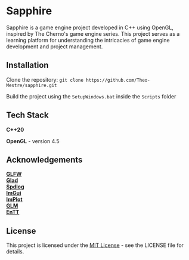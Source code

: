 # Sapphire

Sapphire is a game engine project developed in C++ using OpenGL, inspired by The Cherno's game engine series. This project serves as a learning platform for understanding the intricacies of game engine development and project management.


## Installation

Clone the repository: `git clone https://github.com/Theo-Mestre/sapphire.git`

Build the project using the `SetupWindows.bat` inside the `Scripts` folder
    
## Tech Stack

**C++20**

**OpenGL** - version 4.5
## Acknowledgements

**[GLFW](https://github.com/glfw/glfw)** <br>
**[Glad](https://github.com/Dav1dde/glad)** <br>
**[Spdlog](https://github.com/gabime/spdlog)** <br>
**[ImGui](https://github.com/ocornut/imgui)** <br>
**[ImPlot](https://github.com/epezent/implot)** <br>
**[GLM](https://github.com/g-truc/glm)** <br>
**[EnTT](https://github.com/skypjack/entt)** <br>

## License

This project is licensed under the [MIT License](LICENSE) - see the LICENSE file for details.
